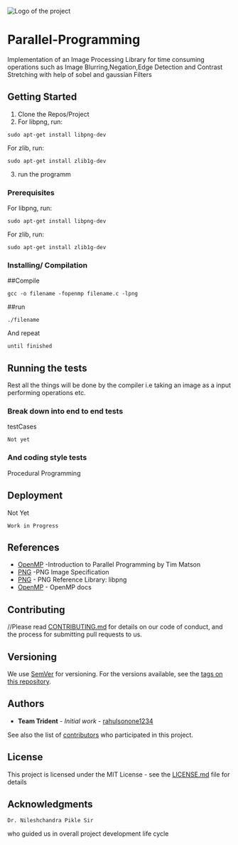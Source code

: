 ![Logo of the project](https://encrypted-tbn0.gstatic.com/images?q=tbn%3AANd9GcSHrzFNq4s4MazWfSuSDZEjCYk_mK6N64PGNDeaJpNSci2OX2Ft&usqp=CAU)

# Parallel-Programming
Implementation of an Image Processing Library for time consuming operations such as Image Blurring,Negation,Edge Detection and Contrast Stretching with help of sobel and gaussian Filters


## Getting Started

1. Clone the Repos/Project
2. For libpng, run:
```
sudo apt-get install libpng-dev
```
For zlib, run:
```
sudo apt-get install zlib1g-dev
```
3. run the programm
### Prerequisites
 For libpng, run:
```
sudo apt-get install libpng-dev
```
For zlib, run:
```
sudo apt-get install zlib1g-dev
````
### Installing/ Compilation
##Compile
```
gcc -o filename -fopenmp filename.c -lpng
```
##run
```
./filename
```
And repeat

```
until finished
```

## Running the tests

Rest all the things will be done by the compiler i.e taking an image as a input performing operations etc.

### Break down into end to end tests

testCases

```
Not yet
```

### And coding style tests

Procedural Programming

## Deployment

Not Yet 
```
Work in Progress
```

## References

* [OpenMP](https://www.youtube.com/playlist?list=PLLX-Q6B8xqZ8n8bwjGdzBJ25X2utwnoEG) -Introduction to Parallel Programming by Tim Matson
* [PNG](http://www.libpng.org/pub/png/pngmisc.html#lists) -PNG Image Specification
* [PNG](https://libpng.sourceforge.io/index.html) - PNG Reference Library: libpng
* [OpenMP](https://www.openmp.org/) - OpenMP docs

## Contributing

//Please read [CONTRIBUTING.md](https://gist.github.com/PurpleBooth/b24679402957c63ec426) for details on our code of conduct, and the process for submitting pull requests to us.

## Versioning

We use [SemVer](http://semver.org/) for versioning. For the versions available, see the [tags on this repository](https://github.com/your/project/tags). 

## Authors

* **Team Trident** - *Initial work* - [rahulsonone1234](https://github.com/rahulsonone1234)

See also the list of [contributors](https://github.com/your/project/contributors) who participated in this project.

## License

This project is licensed under the MIT License - see the [LICENSE.md](LICENSE.md) file for details

## Acknowledgments

```
Dr. Nileshchandra Pikle Sir 
```
who guided us in overall project development life cycle
